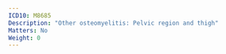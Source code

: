 ```yaml
---
ICD10: M8685
Description: "Other osteomyelitis: Pelvic region and thigh"
Matters: No
Weight: 0
---
```



